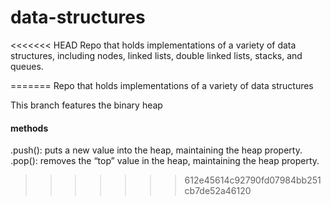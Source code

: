 # data-structures
<<<<<<< HEAD
Repo that holds implementations of a variety of data structures, including nodes, linked lists, double linked lists, stacks, and queues.

=======
Repo that holds implementations of a variety of data structures

This branch features the binary heap

#### methods
.push(): puts a new value into the heap, maintaining the heap property.
.pop(): removes the “top” value in the heap, maintaining the heap property.
>>>>>>> 612e45614c92790fd07984bb251cb7de52a46120

